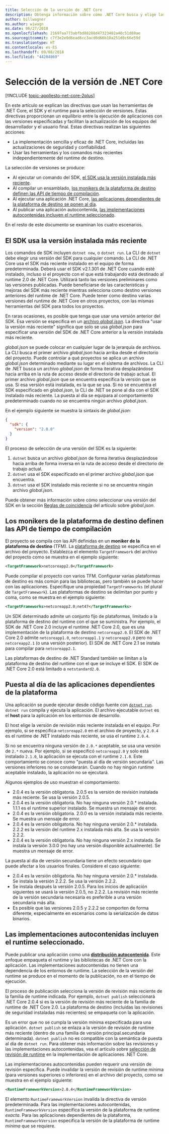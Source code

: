 ```yaml
---
title: Selección de la versión de .NET Core
description: Obtenga información sobre cómo .NET Core busca y elige las versiones de runtime para el programa.
author: billwagner
ms.author: wiwagn
ms.date: 06/27/2018
ms.openlocfilehash: 21697aa773abfbd88288d47323402a48c51d69ae
ms.sourcegitcommit: c7f3e2e9d6ead6cc3acd0d66b10a251d0c66e59d
ms.translationtype: HT
ms.contentlocale: es-ES
ms.lasthandoff: 09/08/2018
ms.locfileid: "44204869"
---
```

# <a name="net-core-version-selection"></a>Selección de la versión de .NET Core

[!INCLUDE [topic-appliesto-net-core-2plus](../../../includes/topic-appliesto-net-core-2plus.md)]

En este artículo se explican las directivas que usan las herramientas de .NET Core, el SDK y el runtime para la selección de versiones. Estas directivas proporcionan un equilibrio entre la ejecución de aplicaciones con las versiones especificadas y facilitan la actualización de los equipos del desarrollador y el usuario final. Estas directivas realizan las siguientes acciones:

- La implementación sencilla y eficaz de .NET Core, incluidas las actualizaciones de seguridad y confiabilidad.
- Usar las herramientas y los comandos más recientes independientemente del runtime de destino.

La selección de versiones se produce:

- Al ejecutar un comando del SDK, [el SDK usa la versión instalada más reciente](#the-sdk-uses-the-latest-installed-version).
- Al compilar un ensamblado, [los monikers de la plataforma de destino definen las API de tiempo de compilación](#target-framework-monikers-define-build-time-apis).
- Al ejecutar una aplicación .NET Core, [las aplicaciones dependientes de la plataforma de destino se ponen al día](#framework-dependent-apps-roll-forward).
- Al publicar una aplicación autocontenida, [las implementaciones autocontenidas incluyen el runtime seleccionado](#self-contained-deployments-include-the-selected-runtime).

En el resto de este documento se examinan los cuatro escenarios.

## <a name="the-sdk-uses-the-latest-installed-version"></a>El SDK usa la versión instalada más reciente

Los comandos de SDK incluyen `dotnet new`,   o `dotnet run`. La CLI de `dotnet` debe elegir una versión del SDK para cualquier comando. La CLI de .NET Core usa el SDK más reciente instalado en el equipo de forma predeterminada. Deberá usar el SDK v2.1.301 de .NET Core cuando esté instalado, incluso si el proyecto con el que está trabajando está destinado al runtime 2.0 de .NET Core. Utilizará tanto las versiones preliminares como las versiones publicadas. Puede beneficiarse de las características y mejoras del SDK más reciente mientras selecciona como destino versiones anteriores del runtime de .NET Core. Puede tener como destino varias versiones del runtime de .NET Core en otros proyectos, con las mismas herramientas del SDK para todos los proyectos.

En raras ocasiones, es posible que tenga que usar una versión anterior del SDK. Esa versión se especifica en un [archivo *global.json*](../tools/global-json.md). La directiva "usar la versión más reciente" significa que solo se usa *global.json* para especificar una versión del SDK de .NET Core anterior a la versión instalada más reciente.

*global.json* se puede colocar en cualquier lugar de la jerarquía de archivos. La CLI busca el primer archivo *global.json* hacia arriba desde el directorio del proyecto. Puede controlar a qué proyectos se aplica un archivo *global.json* determinado mediante su lugar en el sistema de archivos. La CLI de .NET busca un archivo *global.json* de forma iterativa desplazándose hacia arriba en la ruta de acceso desde el directorio de trabajo actual. El primer archivo *global.json* que se encuentra especifica la versión que se usa. Si esa versión está instalada, es la que se usa. Si no se encuentra el SDK especificado en *global.json*, la CLI de .NET se pone al día con el SDK instalado más reciente. La puesta al día se equipara al comportamiento predeterminado cuando no se encuentra ningún archivo *global.json*.

En el ejemplo siguiente se muestra la sintaxis de *global.json*:

``` json
{
  "sdk": {
    "version": "2.0.0"
  }
}
```

El proceso de selección de una versión del SDK es la siguiente:

1. `dotnet` busca un archivo *global.json* de forma iterativa desplazándose hacia arriba de forma inversa en la ruta de acceso desde el directorio de trabajo actual.
1. `dotnet` usa el SDK especificado en el primer archivo *global.json* que encuentra.
1. `dotnet` usa el SDK instalado más reciente si no se encuentra ningún archivo *global.json*.

Puede obtener más información sobre cómo seleccionar una versión del SDK en la sección [Reglas de coincidencia](../tools/global-json.md#matching-rules) del artículo sobre *global.json*.

## <a name="target-framework-monikers-define-build-time-apis"></a>Los monikers de la plataforma de destino definen las API de tiempo de compilación

El proyecto se compila con las API definidas en un **moniker de la plataforma de destino** (TFM). La [plataforma de destino](../../standard/frameworks.md) se especifica en el archivo del proyecto. Establezca el elemento `TargetFramework` del archivo del proyecto como se muestra en el ejemplo siguiente:

``` xml
<TargetFramework>netcoreapp2.0</TargetFramework>
```

Puede compilar el proyecto con varios TFM. Configurar varias plataformas de destino es más común para las bibliotecas, pero también se puede hacer con las aplicaciones. Especifique una propiedad `TargetFrameworks` (el plural de `TargetFramework`). Las plataformas de destino se delimitan por punto y coma, como se muestra en el ejemplo siguiente:

``` xml
<TargetFrameworks>netcoreapp2.0;net47</TargetFrameworks>
```

Un SDK determinado admite un conjunto fijo de plataformas, limitado a la plataforma de destino del runtime con el que se suministra. Por ejemplo, el SDK de .NET Core 2.0 incluye el runtime .NET Core 2.0, que es una implementación de la plataforma de destino `netcoreapp2.0`. El SDK de .NET Core 2.0 admite `netcoreapp1.0`, `netcoreapp1.1` y `netcoreapp2.0` pero no `netcoreapp2.1` (o una versión posterior). El SDK de .NET Core 2.1 se instala para compilar para `netcoreapp2.1`.

Las plataformas de destino de .NET Standard también se limitan a la plataforma de destino del runtime con el que se incluye el SDK. El SDK de .NET Core 2.0 está limitado a `netstandard2.0`.

## <a name="framework-dependent-apps-roll-forward"></a>Puesta al día de las aplicaciones dependientes de la plataforma

Una aplicación se puede ejecutar desde código fuente con [`dotnet run`](../tools/dotnet-run.md). `dotnet run` compila y ejecuta la aplicación. El archivo ejecutable `dotnet` es el **host** para la aplicación en los entornos de desarrollo.

El host elige la versión de revisión más reciente instalada en el equipo. Por ejemplo, si se especifica `netcoreapp2.0` en el archivo de proyecto, y `2.0.4` es el runtime de .NET instalado más reciente, se usa el runtime `2.0.4`.

Si no se encuentra ninguna versión de `2.0.*` aceptable, se usa una versión de `2.*` nueva. Por ejemplo, si se especificó `netcoreapp2.0` y solo está instalado `2.1.0`, la aplicación se ejecuta con el runtime `2.1.0`. Este comportamiento se conoce como "puesta al día de versión secundaria". Las versiones inferiores no se considerarán. Cuando no hay ningún runtime aceptable instalado, la aplicación no se ejecutará.

Algunos ejemplos de uso muestran el comportamiento:

- 2.0.4 es la versión obligatoria. 2.0.5 es la versión de revisión instalada más reciente. Se usa la versión 2.0.5.
- 2.0.4 es la versión obligatoria. No hay ninguna versión 2.0.* instalada. 1.1.1 es el runtime superior instalado. Se muestra un mensaje de error.
- 2.0.4 es la versión obligatoria. 2.0.0 es la versión instalada más reciente. Se muestra un mensaje de error.
- 2.0.4 es la versión obligatoria. No hay ninguna versión 2.0.* instalada. 2.2.2 es la versión del runtime 2.x instalada más alta. Se usa la versión 2.2.2.
- 2.0.4 es la versión obligatoria. No hay ninguna versión 2.x instalada. Se instala la versión 3.0.0 (no hay una versión disponible actualmente). Se muestra un mensaje de error.

La puesta al día de versión secundaria tiene un efecto secundario que puede afectar a los usuarios finales. Considere el caso siguiente:

- 2.0.4 es la versión obligatoria. No hay ninguna versión 2.0.* instalada. Se instala la versión 2.2.2. Se usa la versión 2.2.2.
- Se instala después la versión 2.0.5. Para los inicios de aplicación siguientes se usará la versión 2.0.5, no 2.2.2. La revisión más reciente de la versión secundaria necesaria es preferible a una versión secundaria más alta.
- Es posible que las versiones 2.0.5 y 2.2.2 se comporten de forma diferente, especialmente en escenarios como la serialización de datos binarios.

## <a name="self-contained-deployments-include-the-selected-runtime"></a>Las implementaciones autocontenidas incluyen el runtime seleccionado.

Puede publicar una aplicación como una [**distribución autocontenida**](../deploying/index.md#self-contained-deployments-scd). Este enfoque empaqueta el runtime y las bibliotecas de .NET Core con la aplicación. Las implementaciones autocontenidas no tienen una dependencia de los entornos de runtime. La selección de la versión del runtime se produce en el momento de la publicación, no en el tiempo de ejecución.

El proceso de publicación selecciona la versión de revisión más reciente de la familia de runtime indicada. Por ejemplo, `dotnet publish` seleccionará .NET Core 2.0.4 si es la versión de revisión más reciente de la familia de runtime de .NET Core 2.0. La plataforma de destino (incluidas las revisiones de seguridad instaladas más recientes) se empaqueta con la aplicación.

Es un error que no se cumpla la versión mínima especificada para una aplicación. `dotnet publish` se enlaza a la versión de revisión de runtime más reciente (dentro de una familia de versión principal.secundaria determinada). `dotnet publish` no es compatible con la semántica de puesta al día de `dotnet run`. Para obtener más información sobre las revisiones y las implementaciones autocontenidas, vea el artículo sobre [selección de revisión de runtime](../deploying/runtime-patch-selection.md) en la implementación de aplicaciones .NET Core.

Las implementaciones autocontenidas pueden requerir una versión de revisión específica. Puede invalidar la versión de revisión de runtime mínima (para versiones superiores o inferiores) en el archivo del proyecto, como se muestra en el ejemplo siguiente:

``` xml
<RuntimeFrameworkVersion>2.0.4</RuntimeFrameworkVersion>
```

El elemento `RuntimeFrameworkVersion` invalida la directiva de versión predeterminada. Para las implementaciones autocontenidas, `RuntimeFrameworkVersion` especifica la versión de la plataforma de runtime *exacta*. Para las aplicaciones dependientes de la plataforma, `RuntimeFrameworkVersion` especifica la versión de la plataforma de runtime *mínima* que se requiere.
